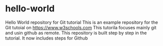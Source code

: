 # hello-world
Hello World repository for Git tutorial
This is an example repository for the Git tutoial on https://www.w3schools.com
This tutorila focuses mainly git and usin github as remote.
This repository is built step by step in the tutorial.
It now includes steps for Github

